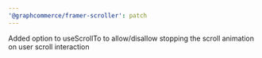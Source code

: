 ```yaml
---
'@graphcommerce/framer-scroller': patch
---
```


Added option to useScrollTo to allow/disallow stopping the scroll animation on user scroll interaction
